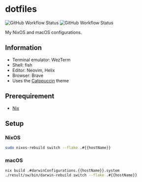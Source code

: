 # dotfiles

![GitHub Workflow Status](https://img.shields.io/github/actions/workflow/status/raba-jp/dotfiles/build.yaml?branch=main&style=for-the-badge)
![GitHub Workflow Status](https://img.shields.io/github/actions/workflow/status/raba-jp/dotfiles/activate.yaml?branch=main&label=Deploy&style=for-the-badge)

My NixOS and macOS configurations.

## Information

- Terminal emulator: WezTerm
- Shell: fish
- Editor: Neovim, Helix
- Browser: Brave
- Uses the [Catppuccin](https://github.com/catppuccin/catppuccin) theme

## Prerequirement
- [Nix](https://nixos.org/download.html#download-nix)

## Setup

### NixOS

```bash
sudo nixos-rebuild switch --flake .#{{hostName}}
```

### macOS

```bash
nix build .#darwinConfigurations.{{hostName}}.system
./result/sw/bin/darwin-rebuild switch --flake .#{{hostName}}
```
